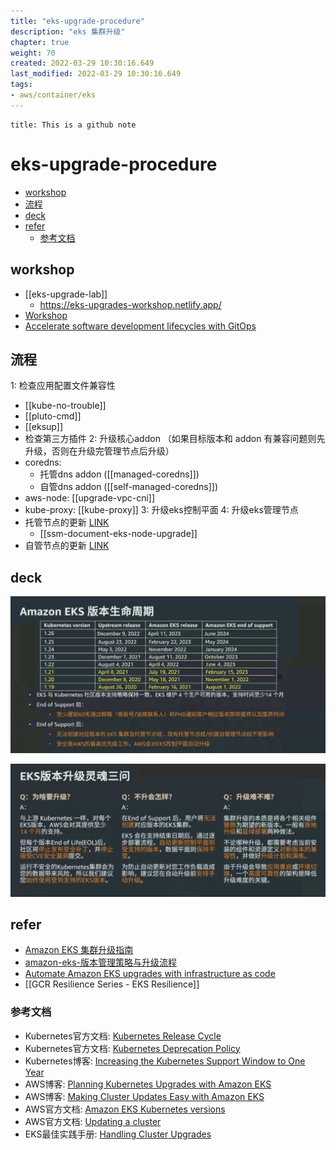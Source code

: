 ```yaml
---
title: "eks-upgrade-procedure"
description: "eks 集群升级"
chapter: true
weight: 70
created: 2022-03-29 10:30:16.649
last_modified: 2022-03-29 10:30:16.649
tags: 
- aws/container/eks 
---
```


```ad-attention
title: This is a github note

```

# eks-upgrade-procedure

- [workshop](#workshop)
- [流程](#%E6%B5%81%E7%A8%8B)
- [deck](#deck)
- [refer](#refer)
	- [参考文档](#%E5%8F%82%E8%80%83%E6%96%87%E6%A1%A3)


## workshop
- [[eks-upgrade-lab]]
	- https://eks-upgrades-workshop.netlify.app/
- [Workshop](https://www.eksworkshop.com/intermediate/320_eks_upgrades/) 
- [Accelerate software development lifecycles with GitOps](https://catalog.us-east-1.prod.workshops.aws/workshops/20f7b273-ed55-411f-8c9c-4dc9e5ff8677/en-US)


## 流程 

1: 检查应用配置文件兼容性
- [[kube-no-trouble]]
- [[pluto-cmd]]
- [[eksup]]
- 检查第三方插件
2: 升级核心addon （如果目标版本和 addon 有兼容问题则先升级，否则在升级完管理节点后升级）
- coredns: 
	- 托管dns addon ([[managed-coredns]])
	- 自管dns addon ([[self-managed-coredns]])
- aws-node: [[upgrade-vpc-cni]] 
- kube-proxy: [[kube-proxy]]
3: 升级eks控制平面
4: 升级eks管理节点
- 托管节点的更新 [LINK](https://docs.aws.amazon.com/zh_cn/eks/latest/userguide/update-managed-node-group.html) 
	- [[ssm-document-eks-node-upgrade]] 
- 自管节点的更新 [LINK](https://docs.aws.amazon.com/zh_cn/eks/latest/userguide/update-workers.html) 


## deck

![eks-upgrade-procedure-png-1.png](eks-upgrade-procedure-png-1.png)

![eks-upgrade-procedure-png-2.png](eks-upgrade-procedure-png-2.png)

## refer
- [Amazon EKS 集群升级指南](https://aws.amazon.com/cn/blogs/china/amazon-eks-cluster-upgrade-guide/) 
- [amazon-eks-版本管理策略与升级流程](https://aws.amazon.com/cn/blogs/china/amazon-eks-version-management-strategy-and-upgrade-process/) 
- [Automate Amazon EKS upgrades with infrastructure as code](https://aws.amazon.com/blogs/opensource/automate-amazon-eks-upgrades-with-infrastructure-as-code/) 
- [[GCR Resilience Series - EKS Resilience]]



### 参考文档
-   Kubernetes官方文档: [Kubernetes Release Cycle](https://github.com/kubernetes/community/blob/master/contributors/devel/sig-release/release.md)
-   Kubernetes官方文档: [Kubernetes Deprecation Policy](https://kubernetes.io/docs/reference/using-api/deprecation-policy/)
-   Kubernetes博客: [Increasing the Kubernetes Support Window to One Year](https://kubernetes.io/blog/2020/08/31/kubernetes-1-19-feature-one-year-support/)
-   AWS博客: [Planning Kubernetes Upgrades with Amazon EKS](https://aws.amazon.com/blogs/containers/planning-kubernetes-upgrades-with-amazon-eks/)
-   AWS博客: [Making Cluster Updates Easy with Amazon EKS](https://aws.amazon.com/blogs/compute/making-cluster-updates-easy-with-amazon-eks/)
-   AWS官方文档: [Amazon EKS Kubernetes versions](https://docs.aws.amazon.com/eks/latest/userguide/kubernetes-versions.html)
-   AWS官方文档: [Updating a cluster](https://docs.aws.amazon.com/eks/latest/userguide/update-cluster.html)
-   EKS最佳实践手册: [Handling Cluster Upgrades](https://aws.github.io/aws-eks-best-practices/reliability/docs/controlplane/#handling-cluster-upgrades)



